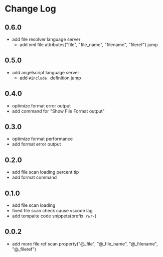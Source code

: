 # Change Log

## 0.6.0

-   add file resolver language server
    -   add xml file attributes("file", "file_name", "filename", "fileref") jump

## 0.5.0

-   add angelscript language server
    -   add `#include ` definition jump

## 0.4.0

-   optimize format error output
-   add command for "Show File Format output"

## 0.3.0

-   optimize format performance
-   add format error output

## 0.2.0

-   add file scan loading percent tip
-   add format command

## 0.1.0

-   add file scan loading
-   fixed file scan check cause vscode lag
-   add tempalte code snippets(prefix: `rwr-`)

## 0.0.2

-   add more file ref scan property("@\_file", "@\_file_name", "@\_filename", "@\_fileref")

